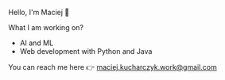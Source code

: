 Hello, I'm Maciej :wave:

What I am working on?
- AI and ML
- Web development with Python and Java

You can reach me here 👉 maciej.kucharczyk.work@gmail.com
